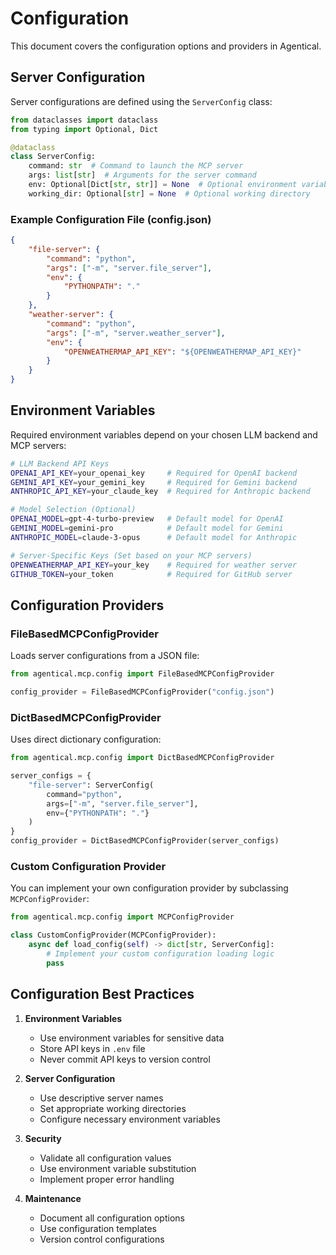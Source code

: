 # Configuration

This document covers the configuration options and providers in Agentical.

## Server Configuration

Server configurations are defined using the `ServerConfig` class:

```python
from dataclasses import dataclass
from typing import Optional, Dict

@dataclass
class ServerConfig:
    command: str  # Command to launch the MCP server
    args: list[str]  # Arguments for the server command
    env: Optional[Dict[str, str]] = None  # Optional environment variables
    working_dir: Optional[str] = None  # Optional working directory
```

### Example Configuration File (config.json)

```json
{
    "file-server": {
        "command": "python",
        "args": ["-m", "server.file_server"],
        "env": {
            "PYTHONPATH": "."
        }
    },
    "weather-server": {
        "command": "python",
        "args": ["-m", "server.weather_server"],
        "env": {
            "OPENWEATHERMAP_API_KEY": "${OPENWEATHERMAP_API_KEY}"
        }
    }
}
```

## Environment Variables

Required environment variables depend on your chosen LLM backend and MCP servers:

```bash
# LLM Backend API Keys
OPENAI_API_KEY=your_openai_key     # Required for OpenAI backend
GEMINI_API_KEY=your_gemini_key     # Required for Gemini backend
ANTHROPIC_API_KEY=your_claude_key  # Required for Anthropic backend

# Model Selection (Optional)
OPENAI_MODEL=gpt-4-turbo-preview   # Default model for OpenAI
GEMINI_MODEL=gemini-pro            # Default model for Gemini
ANTHROPIC_MODEL=claude-3-opus      # Default model for Anthropic

# Server-Specific Keys (Set based on your MCP servers)
OPENWEATHERMAP_API_KEY=your_key    # Required for weather server
GITHUB_TOKEN=your_token            # Required for GitHub server
```

## Configuration Providers

### FileBasedMCPConfigProvider

Loads server configurations from a JSON file:

```python
from agentical.mcp.config import FileBasedMCPConfigProvider

config_provider = FileBasedMCPConfigProvider("config.json")
```

### DictBasedMCPConfigProvider

Uses direct dictionary configuration:

```python
from agentical.mcp.config import DictBasedMCPConfigProvider

server_configs = {
    "file-server": ServerConfig(
        command="python",
        args=["-m", "server.file_server"],
        env={"PYTHONPATH": "."}
    )
}
config_provider = DictBasedMCPConfigProvider(server_configs)
```

### Custom Configuration Provider

You can implement your own configuration provider by subclassing `MCPConfigProvider`:

```python
from agentical.mcp.config import MCPConfigProvider

class CustomConfigProvider(MCPConfigProvider):
    async def load_config(self) -> dict[str, ServerConfig]:
        # Implement your custom configuration loading logic
        pass
```

## Configuration Best Practices

1. **Environment Variables**
   - Use environment variables for sensitive data
   - Store API keys in `.env` file
   - Never commit API keys to version control

2. **Server Configuration**
   - Use descriptive server names
   - Set appropriate working directories
   - Configure necessary environment variables

3. **Security**
   - Validate all configuration values
   - Use environment variable substitution
   - Implement proper error handling

4. **Maintenance**
   - Document all configuration options
   - Use configuration templates
   - Version control configurations